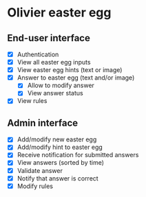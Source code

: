 # Olivier easter egg

## End-user interface

- [x] Authentication
- [x] View all easter egg inputs
- [x] View easter egg hints (text or image)
- [x] Answer to easter egg (text and/or image)
  - [x] Allow to modify answer
  - [x] View answer status
- [x] View rules

## Admin interface

- [x] Add/modify new easter egg
- [x] Add/modify hint to easter egg
- [x] Receive notification for submitted answers
- [x] View answers (sorted by time)
- [x] Validate answer
- [x] Notify that answer is correct
- [x] Modify rules
